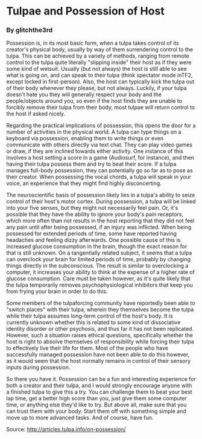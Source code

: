 # Tulpae and Possession of Host
### By glitchthe3rd

Possession is, in its most basic form, when a tulpa takes control of its
creator's physical body, usually by way of them surrendering control to the
tulpa. This can be achieved by a variety of methods, ranging from remote
control to the tulpa quite literally "slipping inside" their host as if they
were some kind of wetsuit. Usually (but not always) the host is still able to
see what is going on, and can speak to their tulpa (think spectator mode inTF2,
except locked in first-person). Also, the host can typically kick the tulpa out
of their body whenever they please, but not always. Luckily, if your tulpa
doesn't hate you they will generally respect your body and the people/objects
around you, so even if the host finds they are unable to forcibly remove their
tulpa from their body, most tulpae will return control to the host if asked
nicely.

Regarding the practical implications of possession, this opens the door for
a number of activities in the physical world. A tulpa can type things on
a keyboard via possession, enabling them to write things or even communicate
with others directly via text chat. They can play video games or draw, if they
are inclined towards either activity. One instance of this involves a host
setting a score in a game (Audiosurf, for instance), and then having their
tulpa possess them and try to beat their score. If a tulpa manages full-body
possession, they can potentially go so far as to pose as their creator. When
possessing the vocal chords, a tulpa will speak in your voice, an experience
that they might find highly disconcerting.

The neuroscientific basis of possession likely lies in a tulpa's ability to
seize control of their host's motor cortex. During possession, a tulpa will be
linked into your five senses, but they might not necessarily feel pain. Or,
it's possible that they have the ability to ignore your body's pain receptors,
which more often than not results in the host reporting that they did not feel
any pain until after being possessed, if an injury was inflicted. When being
possessed for extended periods of time, some have reported having headaches and
feeling dizzy afterwards. One possible cause of this is increased glucose
consumption in the brain, though the exact reason for that is still unknown. On
a tangentially related subject, it seems that a tulpa can overclock your brain
for limited periods of time, probably by changing things directly in the
subconscious. The result is similar to overclocking a computer, it increases
your ability to think at the expense of a higher rate of glucose consumption.
Care must be taken however, as it's quite likely that the tulpa temporarily
removes psychophysiological inhibitors that keep you from frying your brain in
order to do this.

Some members of the tulpaforcing community have reportedly been able to "switch
places" with their tulpa, wherein they themselves become the tulpa while their
tulpa assumes long-term control of the host's body. It is currently unknown
whether this is related to some kind of dissociative identity disorder or other
psychosis, and thus far it has not been replicated. However, such a situation
raises ethical questions, specifically whether the host is right to absolve
themselves of responsibility while forcing their tulpa to effectively live
their life for them. Most of the people who have successfully managed
possession have not been able to do this however, as it would seem that the
host normally remains in control of their sensory inputs during possession.

So there you have it. Possession can be a fun and interesting experience for
both a creator and their tulpa, and I would strongly encourage anyone with
a finished tulpa to give this a try. You can challenge them to beat your best
lap time, get a better high score than you, just give them some computer time,
or anything else they'd like to try. But above all, make sure that you can
trust them with your body. Start them off with something simple and move up to
more advanced tasks. And of course, have fun.

Source: http://articles.tulpa.info/on-possession/
